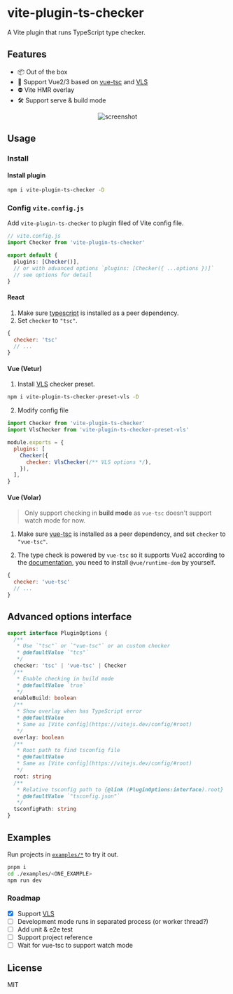 # vite-plugin-ts-checker

A Vite plugin that runs TypeScript type checker.

## Features

- 📦 Out of the box
- 💚 Support Vue2/3 based on [vue-tsc](https://github.com/johnsoncodehk/vue-tsc) and [VLS](https://github.com/vuejs/vetur/blob/master/server/README.md)
- ⛔️ Vite HMR overlay
- 🛠 Support serve & build mode

<p align="center">
  <img alt="screenshot" src="https://user-images.githubusercontent.com/12322740/113175704-48cf1e80-927e-11eb-9bb5-43ab1b218cb2.png">
</p>

## Usage

### Install

#### Install plugin

```bash
npm i vite-plugin-ts-checker -D
```

### Config `vite.config.js`

Add `vite-plugin-ts-checker` to plugin filed of Vite config file.

```ts
// vite.config.js
import Checker from 'vite-plugin-ts-checker'

export default {
  plugins: [Checker()],
  // or with advanced options `plugins: [Checker({ ...options })]`
  // see options for detail
}
```

#### React

1. Make sure [typescript](https://www.npmjs.com/package/typescript) is installed as a peer dependency.
2. Set `checker` to `"tsc"`.

```js
{
  checker: 'tsc'
  // ...
}
```

#### Vue (Vetur)

1. Install [VLS](https://www.npmjs.com/package/vls) checker preset.

```bash
npm i vite-plugin-ts-checker-preset-vls -D
```

2. Modify config file

```js
import Checker from 'vite-plugin-ts-checker'
import VlsChecker from 'vite-plugin-ts-checker-preset-vls'

module.exports = {
  plugins: [
    Checker({
      checker: VlsChecker(/** VLS options */),
    }),
  ],
}
```

#### Vue (Volar)

> Only support checking in **build mode** as `vue-tsc` doesn't support watch mode for now.

1. Make sure [vue-tsc](https://www.npmjs.com/package/vue-tsc) is installed as a peer dependency, and set `checker` to `"vue-tsc"`.

2. The type check is powered by `vue-tsc` so it supports Vue2 according to the [documentation](https://github.com/johnsoncodehk/volar#using), you need to install `@vue/runtime-dom` by yourself.

```js
{
  checker: 'vue-tsc'
  // ...
}
```

## Advanced options interface

```ts
export interface PluginOptions {
  /**
   * Use `"tsc"` or `"vue-tsc"` or an custom checker
   * @defaultValue `"tcs"`
   */
  checker: 'tsc' | 'vue-tsc' | Checker
  /**
   * Enable checking in build mode
   * @defaultValue `true`
   */
  enableBuild: boolean
  /**
   * Show overlay when has TypeScript error
   * @defaultValue
   * Same as [Vite config](https://vitejs.dev/config/#root)
   */
  overlay: boolean
  /**
   * Root path to find tsconfig file
   * @defaultValue
   * Same as [Vite config](https://vitejs.dev/config/#root)
   */
  root: string
  /**
   * Relative tsconfig path to {@link (PluginOptions:interface).root}
   * @defaultValue `"tsconfig.json"`
   */
  tsconfigPath: string
}
```

## Examples

Run projects in [`examples/*`](./examples) to try it out.

```bash
pnpm i
cd ./examples/<ONE_EXAMPLE>
npm run dev
```

### Roadmap

- [x] Support [VLS](https://www.npmjs.com/package/vls)
- [ ] Development mode runs in separated process (or worker thread?)
- [ ] Add unit & e2e test
- [ ] Support project reference
- [ ] Wait for vue-tsc to support watch mode

## License

MIT

